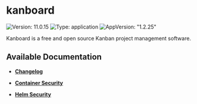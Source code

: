 # kanboard

![Version: 11.0.15](https://img.shields.io/badge/Version-11.0.15-informational?style=flat-square) ![Type: application](https://img.shields.io/badge/Type-application-informational?style=flat-square) ![AppVersion: "1.2.25"](https://img.shields.io/badge/AppVersion-"1.2.25"-informational?style=flat-square)

Kanboard is a free and open source Kanban project management software.

## Available Documentation

- [**Changelog**](CHANGELOG)

- [**Container Security**](container-security)

- [**Helm Security**](helm-security)

